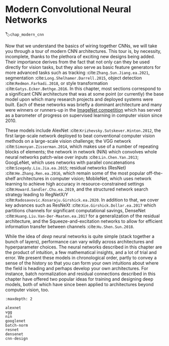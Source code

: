 # Modern Convolutional Neural Networks
:label:`chap_modern_cnn`

Now that we understand the basics of wiring together CNNs, we will
take you through a tour of modern CNN architectures. This tour is, by
necessity, incomplete, thanks to the plethora of exciting new designs
being added. Their importance derives from the fact that not only can
they be used directly for vision tasks, but they also serve as basic
feature generators for more advanced tasks such as tracking
:cite:`Zhang.Sun.Jiang.ea.2021`, segmentation :cite:`Long.Shelhamer.Darrell.2015`, object
detection :cite:`Redmon.Farhadi.2018`, or style transformation
:cite:`Gatys.Ecker.Bethge.2016`.  In this chapter, most sections
correspond to a significant CNN architecture that was at some point
(or currently) the base model upon which many research projects and
deployed systems were built.  Each of these networks was briefly a
dominant architecture and many were winners or runners-up in the
[ImageNet competition](https://www.image-net.org/challenges/LSVRC/)
which has served as a barometer of progress on supervised learning in
computer vision since 2010.

These models include AlexNet :cite:`Krizhevsky.Sutskever.Hinton.2012`,
the first large-scale network deployed to beat conventional computer
vision methods on a large-scale vision challenge; the VGG network
:cite:`Simonyan.Zisserman.2014`, which makes use of a number of
repeating blocks of elements; the network in network (NiN) which
convolves whole neural networks patch-wise over inputs
:cite:`Lin.Chen.Yan.2013`; GoogLeNet, which uses networks with
parallel concatenations :cite:`Szegedy.Liu.Jia.ea.2015`; residual
networks (ResNet) :cite:`He.Zhang.Ren.ea.2016`, which remain some of
the most popular off-the-shelf architectures in computer vision;
MobileNet, which uses network learning to achieve high accuracy in
resource-constrained settings :cite:`Howard.Sandler.Chu.ea.2019`, and the
structured network search strategy leading to RegNetX/Y
:cite:`Radosavovic.Kosaraju.Girshick.ea.2020`. In addition to that, we cover key
advances such as ResNeXt :cite:`Xie.Girshick.Dollar.ea.2017` which partitions
channels for significant computational savings, DenseNet
:cite:`Huang.Liu.Van-Der-Maaten.ea.2017` for a generalization of the
residual architecture, and the Squeeze-and-excitation networks to
allow for efficient information transfer between channels
:cite:`Hu.Shen.Sun.2018`.

While the idea of *deep* neural networks is quite simple (stack
together a bunch of layers), performance can vary wildly across
architectures and hyperparameter choices.  The neural networks
described in this chapter are the product of intuition, a few
mathematical insights, and a lot of trial and error.  We present these
models in chronological order, partly to convey a sense of the history
so that you can form your own intuitions about where the field is
heading and perhaps develop your own architectures.  For instance,
batch normalization and residual connections described in this chapter
have offered two popular ideas for training and designing deep models,
both of which have since been applied to architectures beyond computer
vision, too.

```toc
:maxdepth: 2

alexnet
vgg
nin
googlenet
batch-norm
resnet
densenet
cnn-design
```

